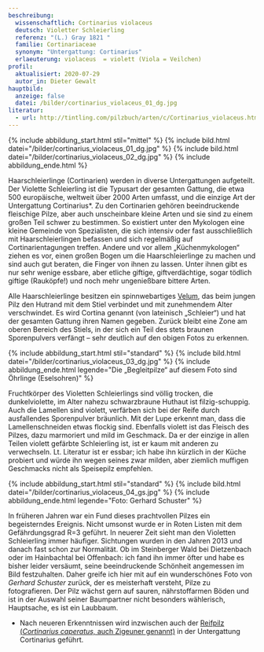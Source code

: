 ```yaml
---
beschreibung:
  wissenschaftlich: Cortinarius violaceus
  deutsch: Violetter Schleierling
  referenz: "(L.) Gray 1821 "
  familie: Cortinariaceae
  synonym: "Untergattung: Cortinarius"
  erlaeuterung: violaceus  = violett (Viola = Veilchen)
profil:
  aktualisiert: 2020-07-29
  autor_in: Dieter Gewalt
hauptbild:
  anzeige: false
  datei: /bilder/cortinarius_violaceus_01_dg.jpg
literatur:
  - url: http://tintling.com/pilzbuch/arten/c/Cortinarius_violaceus.html
---
```

{% include abbildung_start.html stil="mittel" %}
{% include bild.html datei="/bilder/cortinarius_violaceus_01_dg.jpg" %}
{% include bild.html datei="/bilder/cortinarius_violaceus_02_dg.jpg" %}
{% include abbildung_ende.html %}

Haarschleierlinge (Cortinarien) werden in diverse Untergattungen aufgeteilt. Der Violette Schleierling ist die Typusart der gesamten Gattung, die etwa 500 europäische, weltweit über 2000 Arten umfasst, und die einzige Art der Untergattung Cortinarius*. Zu den Cortinarien gehören beeindruckende fleischige Pilze, aber auch unscheinbare kleine Arten und sie sind zu einem großen Teil schwer zu bestimmen. So existiert unter den Mykologen eine kleine Gemeinde von Spezialisten, die sich intensiv oder fast ausschließlich mit Haarschleierlingen befassen und sich regelmäßig auf Cortinarientagungen treffen. Andere und vor allem „Küchenmykologen“ ziehen es vor, einen großen Bogen um die Haarschleierlinge zu machen und sind auch gut beraten, die Finger von ihnen zu lassen. Unter ihnen gibt es nur sehr wenige essbare, aber etliche giftige, giftverdächtige, sogar tödlich giftige (Rauköpfe!) und noch mehr ungenießbare bittere Arten.

Alle Haarschleierlinge besitzen ein spinnwebartiges [Velum](Velum "Glossar"), das beim jungen Pilz den Hutrand mit dem Stiel verbindet und mit zunehmendem Alter verschwindet. Es wird Cortina genannt (von lateinisch „Schleier“) und hat der gesamten Gattung ihren Namen gegeben. Zurück bleibt eine Zone am oberen Bereich des Stiels, in der sich ein Teil des stets braunen Sporenpulvers verfängt – sehr deutlich auf den obigen Fotos zu erkennen.

{% include abbildung_start.html stil="standard" %}
{% include bild.html datei="/bilder/cortinarius_violaceus_03_dg.jpg" %}
{% include abbildung_ende.html legende="Die „Begleitpilze“ auf diesem Foto sind Öhrlinge (Eselsohren)" %}

Fruchtkörper des Violetten Schleierlings sind völlig trocken, die dunkelviolette, im Alter nahezu schwarzbraune Huthaut ist filzig-schuppig. Auch die Lamellen sind violett, verfärben sich bei der Reife durch ausfallendes Sporenpulver bräunlich. Mit der Lupe erkennt man, dass die Lamellenschneiden etwas flockig sind. Ebenfalls violett ist das Fleisch des Pilzes, dazu marmoriert und mild im Geschmack. Da er der einzige in allen Teilen violett gefärbte Schleierling ist, ist er kaum mit anderen zu verwechseln. Lt. Literatur ist er essbar; ich habe ihn kürzlich in der Küche probiert und würde ihn wegen seines zwar milden, aber ziemlich muffigen Geschmacks nicht als Speisepilz empfehlen.

{% include abbildung_start.html stil="standard" %}
{% include bild.html datei="/bilder/cortinarius_violaceus_04_gs.jpg" %}
{% include abbildung_ende.html legende="Foto: Gerhard Schuster" %}

In früheren Jahren war ein Fund dieses prachtvollen Pilzes ein begeisterndes Ereignis. Nicht umsonst wurde er in Roten Listen mit dem Gefährdungsgrad R=3 geführt. In neuerer Zeit sieht man den Violetten Schleierling immer häufiger. Sichtungen wurden in den Jahren 2013 und danach fast schon zur Normalität. Ob im Steinberger Wald bei Dietzenbach oder im Hainbachtal bei Offenbach: ich fand ihn immer öfter und habe es bisher leider versäumt, seine beeindruckende Schönheit angemessen im Bild festzuhalten. Daher greife ich hier mit auf ein wunderschönes Foto von *Gerhard Schuster* zurück, der es meisterhaft versteht, Pilze zu fotografieren. Der Pilz wächst gern auf sauren, nährstoffarmen Böden und ist in der Auswahl seiner Baumpartner nicht besonders wählerisch, Hauptsache, es ist ein Laubbaum.

* Nach neueren Erkenntnissen wird inzwischen auch der [Reifpilz (*Cortinarius caperatus,* auch Zigeuner genannt)](/pilze/cortinarius-caperatus-reifpilz-zigeuner) in der Untergattung Cortinarius geführt.